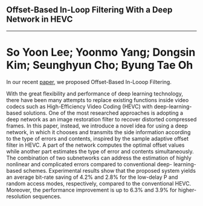 ## Offset-Based In-Loop Filtering With a Deep Network in HEVC
---
# So Yoon Lee; Yoonmo Yang; Dongsin Kim; Seunghyun Cho; Byung Tae Oh

In our recent [paper](https://ieeexplore.ieee.org/abstract/document/9272307), we proposed Offset-Based In-Looop Filtering.

With the great flexibility and performance of deep learning technology, there have been many attempts to replace existing functions inside video codecs such as High-Efficiency Video Coding (HEVC)
with deep-learning-based solutions. One of the most researched approaches is adopting a deep network as an image restoration filter to recover distorted compressed frames. In this paper, instead, we introduce
a novel idea for using a deep network, in which it chooses and transmits the side information according to the type of errors and contents, inspired by the sample adaptive offset filter in HEVC. A part of the
network computes the optimal offset values while another part estimates the type of error and contents simultaneously. The combination of two subnetworks can address the estimation of highly nonlinear and
complicated errors compared to conventional deep- learning-based schemes. Experimental results show that the proposed system yields an average bit-rate saving of 4.2% and 2.8% for the low-delay P and random
access modes, respectively, compared to the conventional HEVC. Moreover, the performance improvement is up to 6.3% and 3.9% for higher-resolution sequences.
